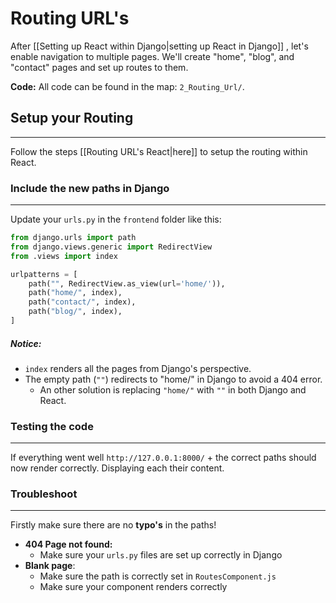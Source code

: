 # Routing URL's

After [[Setting up React within Django|setting up React in Django]] , let's enable navigation to multiple pages. We'll create "home", "blog", and "contact" pages and set up routes to them.

**Code:** All code can be found in the map: `2_Routing_Url/`.

## Setup your Routing
---
Follow the steps [[Routing URL's React|here]] to setup the routing within React.

### Include the new paths in Django
---
Update your `urls.py` in the `frontend` folder like this:
```python
from django.urls import path
from django.views.generic import RedirectView
from .views import index

urlpatterns = [
    path("", RedirectView.as_view(url='home/')),
    path("home/", index),
    path("contact/", index),
    path("blog/", index),
]
```

##### Notice:
- `index` renders all the pages from Django's perspective.
- The empty path (`""`) redirects to "home/" in Django to avoid a 404 error.
	- An other solution is replacing `"home/"` with `""` in both Django and React.


### Testing the code
---
If everything went well `http://127.0.0.1:8000/` + the correct paths should now render correctly. Displaying each their content.

### Troubleshoot
---
Firstly make sure there are no **typo's** in the paths!

- **404 Page not found:** 
	- Make sure your `urls.py` files are set up correctly in Django
- **Blank page**:
	- Make sure the path is correctly set in `RoutesComponent.js`
	- Make sure your component renders correctly